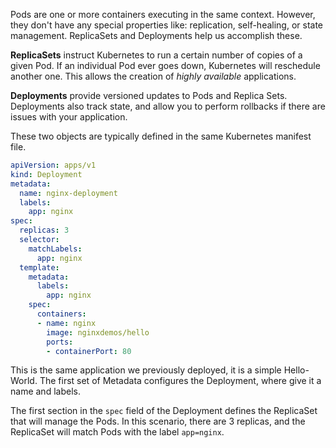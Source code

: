 Pods are one or more containers executing in the same context. However, they
don't have any special properties like: replication, self-healing, or state
management. ReplicaSets and Deployments help us accomplish these.

**ReplicaSets** instruct Kubernetes to run a certain number of copies of a
given Pod. If an individual Pod ever goes down, Kubernetes will reschedule
another one. This allows the creation of *highly available* applications.

**Deployments** provide versioned updates to Pods and Replica Sets.
Deployments also track state, and allow you to perform rollbacks if there are
issues with your application.

These two objects are typically defined in the same Kubernetes manifest file.

```yaml
apiVersion: apps/v1
kind: Deployment
metadata:
  name: nginx-deployment
  labels:
    app: nginx
spec:
  replicas: 3
  selector:
    matchLabels:
      app: nginx
  template:
    metadata:
      labels:
        app: nginx
    spec:
      containers:
      - name: nginx
        image: nginxdemos/hello
        ports:
        - containerPort: 80
```

This is the same application we previously deployed, it is a simple Hello-World.
The first set of Metadata configures the Deployment, where give it a name and labels.

The first section in the `spec` field of the Deployment defines the ReplicaSet
that will manage the Pods. In this scenario, there are 3 replicas, and the
ReplicaSet will match Pods with the label `app=nginx`.
